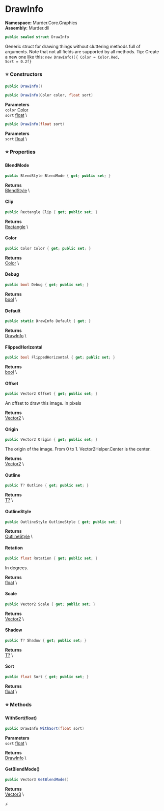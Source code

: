# DrawInfo

**Namespace:** Murder.Core.Graphics \
**Assembly:** Murder.dll

```csharp
public sealed struct DrawInfo
```

Generic struct for drawing things without cluttering methods full of arguments.
            Note that not all fields are supported by all methods.
            Tip: Create a new one like this: <code>new DrawInfo(){ Color = Color.Red, Sort = 0.2f}</code>

### ⭐ Constructors
```csharp
public DrawInfo()
```

```csharp
public DrawInfo(Color color, float sort)
```

**Parameters** \
`color` [Color](../../../Murder/Core/Graphics/Color.html) \
`sort` [float](https://learn.microsoft.com/en-us/dotnet/api/System.Single?view=net-7.0) \

```csharp
public DrawInfo(float sort)
```

**Parameters** \
`sort` [float](https://learn.microsoft.com/en-us/dotnet/api/System.Single?view=net-7.0) \

### ⭐ Properties
#### BlendMode
```csharp
public BlendStyle BlendMode { get; public set; }
```

**Returns** \
[BlendStyle](../../../Murder/Core/Graphics/BlendStyle.html) \
#### Clip
```csharp
public Rectangle Clip { get; public set; }
```

**Returns** \
[Rectangle](../../../Murder/Core/Geometry/Rectangle.html) \
#### Color
```csharp
public Color Color { get; public set; }
```

**Returns** \
[Color](../../../Murder/Core/Graphics/Color.html) \
#### Debug
```csharp
public bool Debug { get; public set; }
```

**Returns** \
[bool](https://learn.microsoft.com/en-us/dotnet/api/System.Boolean?view=net-7.0) \
#### Default
```csharp
public static DrawInfo Default { get; }
```

**Returns** \
[DrawInfo](../../../Murder/Core/Graphics/DrawInfo.html) \
#### FlippedHorizontal
```csharp
public bool FlippedHorizontal { get; public set; }
```

**Returns** \
[bool](https://learn.microsoft.com/en-us/dotnet/api/System.Boolean?view=net-7.0) \
#### Offset
```csharp
public Vector2 Offset { get; public set; }
```

An offset to draw this image. In pixels

**Returns** \
[Vector2](https://learn.microsoft.com/en-us/dotnet/api/System.Numerics.Vector2?view=net-7.0) \
#### Origin
```csharp
public Vector2 Origin { get; public set; }
```

The origin of the image. From 0 to 1. Vector2Helper.Center is the center.

**Returns** \
[Vector2](https://learn.microsoft.com/en-us/dotnet/api/System.Numerics.Vector2?view=net-7.0) \
#### Outline
```csharp
public T? Outline { get; public set; }
```

**Returns** \
[T?](https://learn.microsoft.com/en-us/dotnet/api/System.Nullable-1?view=net-7.0) \
#### OutlineStyle
```csharp
public OutlineStyle OutlineStyle { get; public set; }
```

**Returns** \
[OutlineStyle](../../../Murder/Core/Graphics/OutlineStyle.html) \
#### Rotation
```csharp
public float Rotation { get; public set; }
```

In degrees.

**Returns** \
[float](https://learn.microsoft.com/en-us/dotnet/api/System.Single?view=net-7.0) \
#### Scale
```csharp
public Vector2 Scale { get; public set; }
```

**Returns** \
[Vector2](https://learn.microsoft.com/en-us/dotnet/api/System.Numerics.Vector2?view=net-7.0) \
#### Shadow
```csharp
public T? Shadow { get; public set; }
```

**Returns** \
[T?](https://learn.microsoft.com/en-us/dotnet/api/System.Nullable-1?view=net-7.0) \
#### Sort
```csharp
public float Sort { get; public set; }
```

**Returns** \
[float](https://learn.microsoft.com/en-us/dotnet/api/System.Single?view=net-7.0) \
### ⭐ Methods
#### WithSort(float)
```csharp
public DrawInfo WithSort(float sort)
```

**Parameters** \
`sort` [float](https://learn.microsoft.com/en-us/dotnet/api/System.Single?view=net-7.0) \

**Returns** \
[DrawInfo](../../../Murder/Core/Graphics/DrawInfo.html) \

#### GetBlendMode()
```csharp
public Vector3 GetBlendMode()
```

**Returns** \
[Vector3](https://docs.monogame.net/api/Microsoft.Xna.Framework.Vector3.html) \



⚡